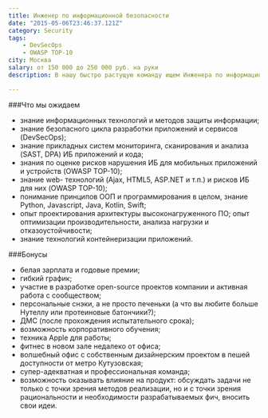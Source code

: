 ```yaml
---
title: Инженер по информационной безопасности
date: "2015-05-06T23:46:37.121Z"
category: Security
tags:
    - DevSecOps
    - OWASP TOP-10
city: Москва
salary: от 150 000 до 250 000 руб. на руки
description: В нашу быстро растущую команду ищем Инженера по информационной безопасности, который может решить сложные инфраструктурные и сервисные задачи, обеспечить сохранность данных и провести аудит информационной безопасности.

---
```


###Что мы ожидаем
- знание информационных технологий и методов защиты информации;
- знание безопасного цикла разработки приложений и сервисов (DevSecOps);
- знание прикладных систем мониторинга, сканирования и анализа (SAST, DPA) ИБ приложений и кода;
- знания по оценке рисков нарушения ИБ для мобильных приложений и устройств (OWASP TOP-10);
- знание web- технологий (Ajax, HTML5, ASP.NET и т.п.) и рисков ИБ для них (OWASP TOP-10);
- понимание принципов ООП и программирования в целом, знание Python, Javascript, Java, Kotlin, Swift;
- опыт проектирования архитектуры высоконагруженного ПО; опыт оптимизации производительности, анализа нагрузки и отказоустойчивости;
- знание технологий контейнеризации приложений.

###Бонусы
- белая зарплата и годовые премии;
- гибкий график;
- участие в разработке open-source проектов компании и активная работа с сообществом;
- персональные снэки, а не просто печеньки (а что вы любите больше Нутеллу или протеиновые батончики?);
- ДМС (после прохождения испытательного срока);
- возможность корпоративного обучения;
- техника Apple для работы;
- фитнес в новом зале недалеко от офиса;
- волшебный офис с собственным дизайнерским проектом в пешей доступности от метро Кутузовская;
- супер-адекватная и профессиональная команда;
- возможность оказывать влияние на продукт: обсуждать задачи не только с точки зрения методов реализации, но и с точки зрения рациональности и необходимости разрабатываемых фич, вносить свои идеи.

